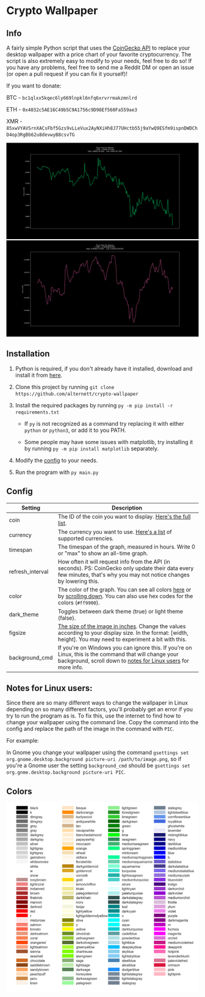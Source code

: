 # Crypto Wallpaper

## Info
A fairly simple Python script that uses the [CoinGecko API](https://www.coingecko.com/en/api) to replace your desktop wallpaper with a price chart of your favorite cryptocurrency. The script is also extremely easy to modify to your needs, feel free to do so! If you have any problems, feel free to send me a Reddit DM or open an issue (or open a pull request if you can fix it yourself)!

If you want to donate:

BTC - `bc1qlxx5kqec6ly669lnpkl6nfq6xrvrrmakzmnlrd`

ETH - `0x4032c5AE16C49b5C9A1756c9D98Ef560Fa559ae3`

XMR - `85xwVYAVSrnXACsFbf5Gzs9vLLeVux2AyNXiHh8J77UHctb55j9aYwQ9ESfm9ispnDWDChD4op3RgBb62u8devwyB8csvTG`

![How it can look](example1.png)
![How it can look](example2.png)

## Installation
1. Python is required, if you don't already have it installed, download and install it from [here](https://www.python.org/downloads/).
2. Clone this project by running `git clone https://github.com/alternett/crypto-wallpaper`
3. Install the required packages by running `py -m pip install -r requirements.txt`
   
   * If `py` is not recognized as a command try replacing it with either `python` or `python3`, or add it to you PATH.
   
   * Some people may have some issues with matplotlib, try installing it by running `py -m pip install matplotlib` separately.

4. Modify the [config](#config) to your needs.
5. Run the program with `py main.py`

## Config
Setting          | Description
-----------------|------------
coin             | The ID of the coin you want to display. [Here's the full list](https://api.coingecko.com/api/v3/coins/list).
currency         | The currency you want to use. [Here's a list](https://api.coingecko.com/api/v3/simple/supported_vs_currencies) of supported currencies.
timespan         | The timespan of the graph, measured in hours. Write 0 or "max" to show an all-time graph.
refresh_interval | How often it will request info from the API (in seconds). PS: CoinGecko only update their data every few minutes, that's why you may not notice changes by lowering this.
color            | The color of the graph. You can see all colors [here](https://matplotlib.org/stable/gallery/color/named_colors.html) or by [scrolling down](#colors). You can also use hex codes for the colors (`#ff9900`).
dark_theme       | Toggles between dark theme (true) or light theme (false).
figsize          | [The size of the image in inches](https://matplotlib.org/3.1.1/api/_as_gen/matplotlib.pyplot.figure.html). Change the values according to your display size. In the format: [width, height]. You may need to experiment a bit with this.
background_cmd   | If you're on Windows you can ignore this. If you're on Linux, this is the command that will change your background, scroll down to [notes for Linux users](#notes-for-linux-users) for more info.

## Notes for Linux users:
Since there are so many different ways to change the wallpaper in Linux depending on so many different factors, you'll probably get an error if you try to run the program as is. To fix this, use the internet to find how to change your wallpaper using the command line. Copy the command into the config and replace the path of the image in the command with `PIC`. 

For example:

In Gnome you change your wallpaper using the command `gsettings set org.gnome.desktop.background picture-uri /path/to/image.png`, so if you're a Gnome user the setting `background_cmd` should be `gsettings set org.gnme.desktop.background picture-uri PIC`.

## Colors
![Colors](colors.png)